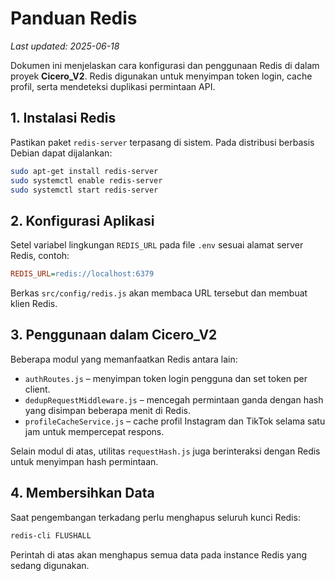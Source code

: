 # Panduan Redis
*Last updated: 2025-06-18*

Dokumen ini menjelaskan cara konfigurasi dan penggunaan Redis di dalam proyek **Cicero_V2**. Redis digunakan untuk menyimpan token login, cache profil, serta mendeteksi duplikasi permintaan API.

## 1. Instalasi Redis

Pastikan paket `redis-server` terpasang di sistem. Pada distribusi berbasis Debian dapat dijalankan:

```bash
sudo apt-get install redis-server
sudo systemctl enable redis-server
sudo systemctl start redis-server
```

## 2. Konfigurasi Aplikasi

Setel variabel lingkungan `REDIS_URL` pada file `.env` sesuai alamat server Redis, contoh:

```ini
REDIS_URL=redis://localhost:6379
```

Berkas `src/config/redis.js` akan membaca URL tersebut dan membuat klien Redis.

## 3. Penggunaan dalam Cicero_V2

Beberapa modul yang memanfaatkan Redis antara lain:

- `authRoutes.js` – menyimpan token login pengguna dan set token per client.
- `dedupRequestMiddleware.js` – mencegah permintaan ganda dengan hash yang disimpan beberapa menit di Redis.
- `profileCacheService.js` – cache profil Instagram dan TikTok selama satu jam untuk mempercepat respons.

Selain modul di atas, utilitas `requestHash.js` juga berinteraksi dengan Redis untuk menyimpan hash permintaan.

## 4. Membersihkan Data

Saat pengembangan terkadang perlu menghapus seluruh kunci Redis:

```bash
redis-cli FLUSHALL
```

Perintah di atas akan menghapus semua data pada instance Redis yang sedang digunakan.
